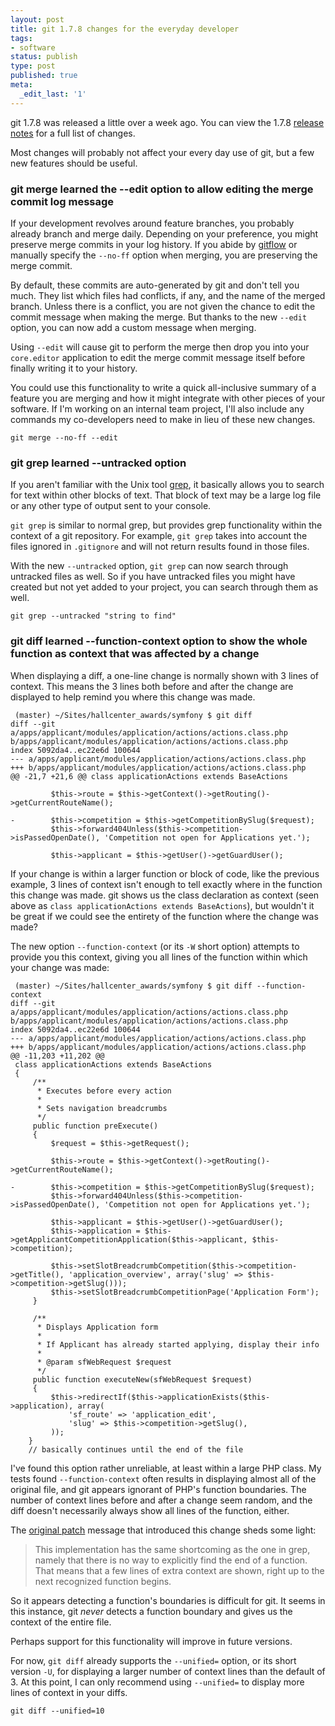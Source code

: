 ```yaml
---
layout: post
title: git 1.7.8 changes for the everyday developer
tags:
- software
status: publish
type: post
published: true
meta:
  _edit_last: '1'
---
```

git 1.7.8 was released a little over a week ago. You can view the 1.7.8 [release notes](https://raw.github.com/gitster/git/master/Documentation/RelNotes/1.7.8.txt) for a full list of changes.

Most changes will probably not affect your every day use of git, but a few new features should be useful.

### git merge learned the --edit option to allow editing the merge commit log message

If your development revolves around feature branches, you probably already branch and merge daily. Depending on your preference, you might preserve merge commits in your log history. If you abide by [gitflow](http://nvie.com/posts/a-successful-git-branching-model/) or manually specify the `--no-ff` option when merging, you are preserving the merge commit.

By default, these commits are auto-generated by git and don't tell you much. They list which files had conflicts, if any, and the name of the merged branch. Unless there is a conflict, you are not given the chance to edit the commit message when making the merge. But thanks to the new `--edit` option, you can now add a custom message when merging.

Using `--edit` will cause git to perform the merge then drop you into your `core.editor` application to edit the merge commit message itself before finally writing it to your history.

You could use this functionality to write a quick all-inclusive summary of a feature you are merging and how it might integrate with other pieces of your software. If I'm working on an internal team project, I'll also include any commands my co-developers need to make in lieu of these new changes.

    git merge --no-ff --edit

### git grep learned --untracked option

If you aren't familiar with the Unix tool [grep](http://en.wikipedia.org/wiki/Grep), it basically allows you to search for text within other blocks of text. That block of text may be a large log file or any other type of output sent to your console.

`git grep` is similar to normal grep, but provides grep functionality within the context of a git repository. For example, `git grep` takes into account the files ignored in `.gitignore` and will not return results found in those files.

With the new `--untracked` option, `git grep` can now search through untracked files as well. So if you have untracked files you might have created but not yet added to your project, you can search through them as well.

    git grep --untracked "string to find"

### git diff learned --function-context option to show the whole function as context that was affected by a change

When displaying a diff, a one-line change is normally shown with 3 lines of context. This means the 3 lines both before and after the change are displayed to help remind you where this change was made.

     (master) ~/Sites/hallcenter_awards/symfony $ git diff
    diff --git a/apps/applicant/modules/application/actions/actions.class.php b/apps/applicant/modules/application/actions/actions.class.php
    index 5092da4..ec22e6d 100644
    --- a/apps/applicant/modules/application/actions/actions.class.php
    +++ b/apps/applicant/modules/application/actions/actions.class.php
    @@ -21,7 +21,6 @@ class applicationActions extends BaseActions
     
             $this->route = $this->getContext()->getRouting()->getCurrentRouteName();
     
    -        $this->competition = $this->getCompetitionBySlug($request);
             $this->forward404Unless($this->competition->isPassedOpenDate(), 'Competition not open for Applications yet.');
     
             $this->applicant = $this->getUser()->getGuardUser();

If your change is within a larger function or block of code, like the previous example, 3 lines of context isn't enough to tell exactly where in the function this change was made. git shows us the class declaration as context (seen above as `class applicationActions extends BaseActions`), but wouldn't it be great if we could see the entirety of the function where the change was made?

The new option `--function-context` (or its `-W` short option) attempts to provide you this context, giving you all lines of the function within which your change was made:

     (master) ~/Sites/hallcenter_awards/symfony $ git diff --function-context
    diff --git a/apps/applicant/modules/application/actions/actions.class.php b/apps/applicant/modules/application/actions/actions.class.php
    index 5092da4..ec22e6d 100644
    --- a/apps/applicant/modules/application/actions/actions.class.php
    +++ b/apps/applicant/modules/application/actions/actions.class.php
    @@ -11,203 +11,202 @@
     class applicationActions extends BaseActions
     {
         /**
          * Executes before every action
          *
          * Sets navigation breadcrumbs
          */
         public function preExecute()
         {
             $request = $this->getRequest();
     
             $this->route = $this->getContext()->getRouting()->getCurrentRouteName();
     
    -        $this->competition = $this->getCompetitionBySlug($request);
             $this->forward404Unless($this->competition->isPassedOpenDate(), 'Competition not open for Applications yet.');
     
             $this->applicant = $this->getUser()->getGuardUser();
             $this->application = $this->getApplicantCompetitionApplication($this->applicant, $this->competition);
     
             $this->setSlotBreadcrumbCompetition($this->competition->getTitle(), 'application_overview', array('slug' => $this->competition->getSlug()));
             $this->setSlotBreadcrumbCompetitionPage('Application Form');
         }
     
         /**
          * Displays Application form
          *
          * If Applicant has already started applying, display their info
          *
          * @param sfWebRequest $request
          */
         public function executeNew(sfWebRequest $request)
         {
             $this->redirectIf($this->applicationExists($this->application), array(
                 'sf_route' => 'application_edit',
                 'slug' => $this->competition->getSlug(),
             ));
        }
        // basically continues until the end of the file

I've found this option rather unreliable, at least within a large PHP class. My tests found `--function-context` often results in displaying almost all of the original file, and git appears ignorant of PHP's function boundaries. The number of context lines before and after a change seem random, and the diff doesn't necessarily always show all lines of the function, either.

The [original patch](http://permalink.gmane.org/gmane.comp.version-control.git/183199) message that introduced this change sheds some light:

> This implementation has the same shortcoming as the one in grep, namely that there is no way to explicitly find the end of a function. That means that a few lines of extra context are shown, right up to the next recognized function begins.

So it appears detecting a function's boundaries is difficult for git. It seems in this instance, git *never* detects a function boundary and gives us the context of the entire file.

Perhaps support for this functionality will improve in future versions.

For now, `git diff` already supports the `--unified=` option, or its short version `-U`, for displaying a larger number of context lines than the default of 3. At this point, I can only recommend using `--unified=` to display more lines of context in your diffs.

    git diff --unified=10
